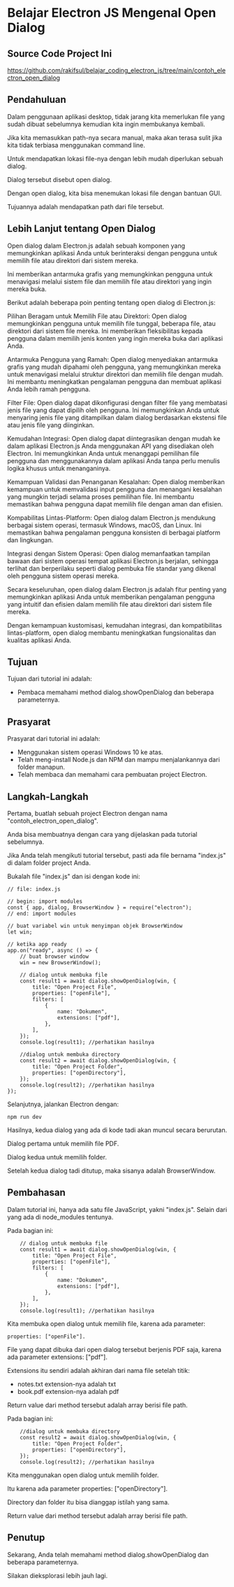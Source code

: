 # Belajar Electron JS Mengenal Open Dialog

## Source Code Project Ini

https://github.com/rakifsul/belajar_coding_electron_js/tree/main/contoh_electron_open_dialog

## Pendahuluan

Dalam penggunaan aplikasi desktop, tidak jarang kita memerlukan file yang sudah dibuat sebelumnya kemudian kita ingin membukanya kembali.

Jika kita memasukkan path-nya secara manual, maka akan terasa sulit jika kita tidak terbiasa menggunakan command line.

Untuk mendapatkan lokasi file-nya dengan lebih mudah diperlukan sebuah dialog.

Dialog tersebut disebut open dialog.

Dengan open dialog, kita bisa menemukan lokasi file dengan bantuan GUI.

Tujuannya adalah mendapatkan path dari file tersebut.

## Lebih Lanjut tentang Open Dialog

Open dialog dalam Electron.js adalah sebuah komponen yang memungkinkan aplikasi Anda untuk berinteraksi dengan pengguna untuk memilih file atau direktori dari sistem mereka.

Ini memberikan antarmuka grafis yang memungkinkan pengguna untuk menavigasi melalui sistem file dan memilih file atau direktori yang ingin mereka buka.

Berikut adalah beberapa poin penting tentang open dialog di Electron.js:

Pilihan Beragam untuk Memilih File atau Direktori: Open dialog memungkinkan pengguna untuk memilih file tunggal, beberapa file, atau direktori dari sistem file mereka. Ini memberikan fleksibilitas kepada pengguna dalam memilih jenis konten yang ingin mereka buka dari aplikasi Anda.

Antarmuka Pengguna yang Ramah: Open dialog menyediakan antarmuka grafis yang mudah dipahami oleh pengguna, yang memungkinkan mereka untuk menavigasi melalui struktur direktori dan memilih file dengan mudah. Ini membantu meningkatkan pengalaman pengguna dan membuat aplikasi Anda lebih ramah pengguna.

Filter File: Open dialog dapat dikonfigurasi dengan filter file yang membatasi jenis file yang dapat dipilih oleh pengguna. Ini memungkinkan Anda untuk menyaring jenis file yang ditampilkan dalam dialog berdasarkan ekstensi file atau jenis file yang diinginkan.

Kemudahan Integrasi: Open dialog dapat diintegrasikan dengan mudah ke dalam aplikasi Electron.js Anda menggunakan API yang disediakan oleh Electron. Ini memungkinkan Anda untuk menanggapi pemilihan file pengguna dan menggunakannya dalam aplikasi Anda tanpa perlu menulis logika khusus untuk menanganinya.

Kemampuan Validasi dan Penanganan Kesalahan: Open dialog memberikan kemampuan untuk memvalidasi input pengguna dan menangani kesalahan yang mungkin terjadi selama proses pemilihan file. Ini membantu memastikan bahwa pengguna dapat memilih file dengan aman dan efisien.

Kompabilitas Lintas-Platform: Open dialog dalam Electron.js mendukung berbagai sistem operasi, termasuk Windows, macOS, dan Linux. Ini memastikan bahwa pengalaman pengguna konsisten di berbagai platform dan lingkungan.

Integrasi dengan Sistem Operasi: Open dialog memanfaatkan tampilan bawaan dari sistem operasi tempat aplikasi Electron.js berjalan, sehingga terlihat dan berperilaku seperti dialog pembuka file standar yang dikenal oleh pengguna sistem operasi mereka.

Secara keseluruhan, open dialog dalam Electron.js adalah fitur penting yang memungkinkan aplikasi Anda untuk memberikan pengalaman pengguna yang intuitif dan efisien dalam memilih file atau direktori dari sistem file mereka.

Dengan kemampuan kustomisasi, kemudahan integrasi, dan kompatibilitas lintas-platform, open dialog membantu meningkatkan fungsionalitas dan kualitas aplikasi Anda.

## Tujuan

Tujuan dari tutorial ini adalah:

-   Pembaca memahami method dialog.showOpenDialog dan beberapa parameternya.

## Prasyarat

Prasyarat dari tutorial ini adalah:

-   Menggunakan sistem operasi Windows 10 ke atas.
-   Telah meng-install Node.js dan NPM dan mampu menjalankannya dari folder manapun.
-   Telah membaca dan memahami cara pembuatan project Electron.

## Langkah-Langkah

Pertama, buatlah sebuah project Electron dengan nama "contoh_electron_open_dialog".

Anda bisa membuatnya dengan cara yang dijelaskan pada tutorial sebelumnya.

Jika Anda telah mengikuti tutorial tersebut, pasti ada file bernama "index.js" di dalam folder project Anda.

Bukalah file "index.js" dan isi dengan kode ini:

```
// file: index.js

// begin: import modules
const { app, dialog, BrowserWindow } = require("electron");
// end: import modules

// buat variabel win untuk menyimpan objek BrowserWindow
let win;

// ketika app ready
app.on("ready", async () => {
    // buat browser window
    win = new BrowserWindow();

    // dialog untuk membuka file
    const result1 = await dialog.showOpenDialog(win, {
        title: "Open Project File",
        properties: ["openFile"],
        filters: [
            {
                name: "Dokumen",
                extensions: ["pdf"],
            },
        ],
    });
    console.log(result1); //perhatikan hasilnya

    //dialog untuk membuka directory
    const result2 = await dialog.showOpenDialog(win, {
        title: "Open Project Folder",
        properties: ["openDirectory"],
    });
    console.log(result2); //perhatikan hasilnya
});
```

Selanjutnya, jalankan Electron dengan:

```
npm run dev
```

Hasilnya, kedua dialog yang ada di kode tadi akan muncul secara berurutan.

Dialog pertama untuk memilih file PDF.

Dialog kedua untuk memilih folder.

Setelah kedua dialog tadi ditutup, maka sisanya adalah BrowserWindow.

## Pembahasan

Dalam tutorial ini, hanya ada satu file JavaScript, yakni "index.js". Selain dari yang ada di node_modules tentunya.

Pada bagian ini:

```
    // dialog untuk membuka file
    const result1 = await dialog.showOpenDialog(win, {
        title: "Open Project File",
        properties: ["openFile"],
        filters: [
            {
                name: "Dokumen",
                extensions: ["pdf"],
            },
        ],
    });
    console.log(result1); //perhatikan hasilnya
```

Kita membuka open dialog untuk memilih file, karena ada parameter:

```
properties: ["openFile"].
```

File yang dapat dibuka dari open dialog tersebut berjenis PDF saja, karena ada parameter extensions: ["pdf"].

Extensions itu sendiri adalah akhiran dari nama file setelah titik:

-   notes.txt extension-nya adalah txt
-   book.pdf extension-nya adalah pdf

Return value dari method tersebut adalah array berisi file path.

Pada bagian ini:

```
    //dialog untuk membuka directory
    const result2 = await dialog.showOpenDialog(win, {
        title: "Open Project Folder",
        properties: ["openDirectory"],
    });
    console.log(result2); //perhatikan hasilnya
```

Kita menggunakan open dialog untuk memilih folder.

Itu karena ada parameter properties: ["openDirectory"].

Directory dan folder itu bisa dianggap istilah yang sama.

Return value dari method tersebut adalah array berisi file path.

## Penutup

Sekarang, Anda telah memahami method dialog.showOpenDialog dan beberapa parameternya.

Silakan dieksplorasi lebih jauh lagi.
